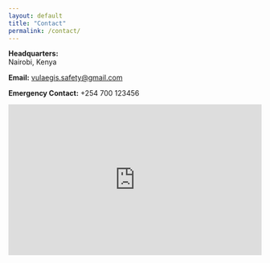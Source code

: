 ```yaml
---
layout: default
title: "Contact"
permalink: /contact/
---
```


**Headquarters:**  
Nairobi, Kenya  

**Email:** [vulaegis.safety@gmail.com](mailto:vulaegis.safety@gmail.com)  

**Emergency Contact:** +254 700 123456  

<iframe 
  width="100%" 
  height="300"
  frameborder="0" 
  src="https://maps.google.com/maps?q=Nairobi&output=embed">
</iframe>
